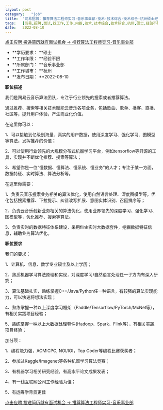```yaml
---
layout:	post
category:	"job"
title:	"网易招聘：推荐算法工程师实习-音乐事业部-技术-技术综合-技术综合-杭州硕士经验不限"
tags:	[网易,招聘,面试,找工作,工作,内推,技术,技术综合,技术综合,杭州,硕士,经验不限]
date:	2022-08-10
---
```


[点击应聘 投递简历就有面试机会 ->  推荐算法工程师实习-音乐事业部](http://mobile.bole.netease.com/bole/boleDetail?id=41292&employeeId=346f03c3cda5f04c&key=all)



- **学历要求： **硕士
- **工作年限： **经验不限
- **所属部门： **音乐事业部
- **工作城市： **杭州
- **发布日期： **2022-08-10



**职位描述**

我们是网易云音乐算法团队，专注于行业领先的搜索或者推荐算法。

通过推荐、搜索等相关技术赋能云音乐各项业务，包括歌曲、歌单、播客、直播、社区等，提升用户体验，产生商业化价值。

在这里你可以：

  1、可以接触到亿级别海量、真实的用户数据，使用深度学习、强化学习、图模型等算法，发挥推荐的价值；

  2、可以使用行业领先的大规模分布式机器学习平台，例如tensorflow等开源的工具，实现并不断优化推荐、搜索等算法；

  3、希望你是一位“懂数据、懂算法、懂系统、懂业务”的人才；专注于某一方面，数据特征、实时算法、算法分析等。



在这里你需要：

  1、负责云音乐搜索业务相关的算法优化，使用自然语言处理、深度图模型等，优化包括搜索推荐、下拉提示、纠错改写扩展、意图实体识别、召回排序等；

  2、负责云音乐创新业务相关的算法优化，使用业界领先的深度学习、强化学习、图模型等，优化推荐、搜索等算法。

  3、负责实时的数据特征体系建设，采用flink实时大数据套件，挖掘数据特征信息，辅助业务算法优化。







**职位要求**

我们的要求：

  1、计算机、信息、数学专业硕士及以上学历；

  2、熟悉机器学习算法原理和实现，对深度学习/自然语言处理任一子方向有深入研究；

  3、算法基础扎实，熟练掌握C++/Java/Python任一种语言，有较强的算法实现能力，可以快速将想法实现；

  4、熟练掌握一种以上深度学习框架（Paddle/Tensorflow/PyTorch/MxNet等），有相关实践项目经验；

  5、熟练掌握一种以上大数据处理套件(Hadoop、Spark、Flink等），有相关实践项目经验；



加分项：

  1、编程能力强，ACMICPC, NOI/IOI，Top Coder等编程比赛获奖者；

  2、参加过Kaggle/Imagenet等各种机器学习算法竞赛；

  3、有机器学习相关研究经验，有高水平论文成果发表；

  4、有一线互联网公司工作经验为佳；

  5、有运筹学背景更佳



[点击应聘 投递简历就有面试机会 ->  推荐算法工程师实习-音乐事业部](http://mobile.bole.netease.com/bole/boleDetail?id=41292&employeeId=346f03c3cda5f04c&key=all)